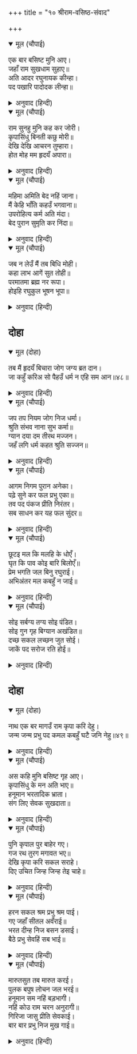 +++
title = "१० श्रीराम-वसिष्ठ-संवाद"

+++


<details open><summary>मूल (चौपाई)</summary>

एक बार बसिष्ट मुनि आए।  
जहाँ राम सुखधाम सुहाए॥  
अति आदर रघुनायक कीन्हा।  
पद पखारि पादोदक लीन्हा॥
</details>

<details><summary>अनुवाद (हिन्दी)</summary>

एकदा सुंदर सुखाचे धाम अशा श्रीरामांकडे वसिष्ठ मुनी आले. श्रीरघुनाथांनी त्यांचा खूप आदर-सत्कार केला व त्यांच्या चरणांचे प्रक्षालन करून चरणामृत घेतले.॥१॥
</details>

<details open><summary>मूल (चौपाई)</summary>

राम सुनहु मुनि कह कर जोरी।  
कृपासिंधु बिनती कछु मोरी॥  
देखि देखि आचरन तुम्हारा।  
होत मोह मम हृदयँ अपारा॥
</details>

<details><summary>अनुवाद (हिन्दी)</summary>

मुनी हात जोडून म्हणाले, ‘हे कृपासागर श्रीराम, माझी एक विनंती ऐकून घ्या. तुमचे मनुष्योचित चरित्र पाहून माझ्या मनात मोठा संभ्रम निर्माण झाला आहे.॥२॥
</details>

<details open><summary>मूल (चौपाई)</summary>

महिमा अमिति बेद नहिं जाना।  
मैं केहि भाँति कहउँ भगवाना॥  
उपरोहित्य कर्म अति मंदा।  
बेद पुरान सुमृति कर निंदा॥
</details>

<details><summary>अनुवाद (हिन्दी)</summary>

हे भगवन, तुमच्या महिम्याला काही मर्यादा नाही. वेदही तो जाणत नाहीत, मग मी तो कसा सांगू शकेन? पुरोहिताचे कर्म फार क्षुद्र आहे. वेद, पुराणे व स्मृती सर्वच त्याची निंदा करतात.॥३॥
</details>

<details open><summary>मूल (चौपाई)</summary>

जब न लेउँ मैं तब बिधि मोही।  
कहा लाभ आगें सुत तोही॥  
परमातमा ब्रह्म नर रूपा।  
होइहि रघुकुल भूषन भूपा॥
</details>

<details><summary>अनुवाद (हिन्दी)</summary>

जेव्हा मी सूर्यवंशाचे पौरोहित्य घ्यायला तयार नव्हतो, तेव्हा ब्रह्मदेवांनी मला सांगितले की, ‘हे पुत्रा, यामुळे पुढे पुष्कळ लाभ मिळेल. या कुळात परमात्मा स्वतः प्रत्यक्ष मनुष्यरूप घेऊन रघुकुलाचे भूषण ठरणारा राजा होईल.’॥४॥
</details>

## दोहा


<details open><summary>मूल (दोहा)</summary>

तब मैं हृदयँ बिचारा जोग जग्य ब्रत दान।  
जा कहुँ करिअ सो पैहउँ धर्म न एहि सम आन॥४८॥
</details>

<details><summary>अनुवाद (हिन्दी)</summary>

तेव्हा मी विचार केला की, ज्याच्यासाठी योग, यज्ञ, व्रत, दान, इत्यादी केले जाते, त्याची प्राप्ती मला या कर्माने मिळेल. तेव्हा याच्यासारखा दुसरा कोणताही श्रेष्ठ धर्म नाही.॥४८॥
</details>

<details open><summary>मूल (चौपाई)</summary>

जप तप नियम जोग निज धर्मा।  
श्रुति संभव नाना सुभ कर्मा॥  
ग्यान दया दम तीरथ मज्जन।  
जहँ लगि धर्म कहत श्रुति सज्जन॥
</details>

<details><summary>अनुवाद (हिन्दी)</summary>

जप, तप, नियम, योग, आपापले वर्णाश्रमधर्म, वेदविहित पुष्कळ शुभ कर्मे, ज्ञान, दया, इंद्रियनिग्रह, तीर्थस्नान इत्यादी जितके म्हणून धर्म वेद व संतांनी सांगितले आहेत, ते करण्याचे॥१॥
</details>

<details open><summary>मूल (चौपाई)</summary>

आगम निगम पुरान अनेका।  
पढ़े सुने कर फल प्रभु एका॥  
तव पद पंकज प्रीति निरंतर।  
सब साधन कर यह फल सुंदर॥
</details>

<details><summary>अनुवाद (हिन्दी)</summary>

तसेच हे प्रभो, अनेक तंत्र, वेद आणि पुराणे वाचण्याचे व ऐकण्याचे सर्वोत्तम फल एकच आहे आणि या सर्व साधनांचेही हेच एक सुंदर फळ आहे की, तुमच्या चरण-कमलांवर सदा-सर्वदा प्रेम रहावे.॥२॥
</details>

<details open><summary>मूल (चौपाई)</summary>

छूटइ मल कि मलहि के धोएँ।  
घृत कि पाव कोइ बारि बिलोएँ॥  
प्रेम भगति जल बिनु रघुराई।  
अभिअंतर मल कबहुँ न जाई॥
</details>

<details><summary>अनुवाद (हिन्दी)</summary>

मळाने मळ धुतल्यास मळ सुटतो काय? जलाचे मंथन केल्यामुळे कुणाला तूप मिळू शकेल काय? त्याचप्रमाणे हे रघुनाथ, प्रेम-भक्तिरूप निर्मळ जळाविना अंतःकरणातील मल कधी जात नाही.॥ ३॥
</details>

<details open><summary>मूल (चौपाई)</summary>

सोइ सर्बग्य तग्य सोइ पंडित।  
सोइ गुन गृह बिग्यान अखंडित॥  
दच्छ सकल लच्छन जुत सोई।  
जाकें पद सरोज रति होई॥
</details>

<details><summary>अनुवाद (हिन्दी)</summary>

ज्याला तुमच्या चरणकमलांविषयी प्रेम आहे, तोच सर्वज्ञ, तोच तत्त्वज्ञ आणि पंडित होय. तोच गुणांचे माहेर आणि अखंड विज्ञानवान, चतुर व सर्व लक्षणांनी युक्त होय.’॥४॥
</details>

## दोहा


<details open><summary>मूल (दोहा)</summary>

नाथ एक बर मागउँ राम कृपा करि देहु।  
जन्म जन्म प्रभु पद कमल कबहुँ घटै जनि नेहु॥४९॥
</details>

<details><summary>अनुवाद (हिन्दी)</summary>

हे नाथ, हे श्रीराम, मी तुम्हांला एक वर मागतो. कृपा करून तो द्या. प्रभूंच्या चरण-कमलांवर माझे प्रेम जन्म-जन्मांतरी कधीही कमी न होवो.॥४९॥
</details>

<details open><summary>मूल (चौपाई)</summary>

अस कहि मुनि बसिष्ट गृह आए।  
कृपासिंधु के मन अति भाए॥  
हनूमान भरतादिक भ्राता।  
संग लिए सेवक सुखदाता॥
</details>

<details><summary>अनुवाद (हिन्दी)</summary>

असे म्हणून वसिष्ठ मुनी घरी आले. कृपासागर श्रीरामांच्या मनाला ते बोलणे आवडले. त्यानंतर सेवकांना सुख देणारे श्रीराम यांनी हनुमान व भरत इत्यादी भावांना बरोबर घेतले॥१॥
</details>

<details open><summary>मूल (चौपाई)</summary>

पुनि कृपाल पुर बाहेर गए।  
गज रथ तुरग मगावत भए॥  
देखि कृपा करि सकल सराहे।  
दिए उचित जिन्ह जिन्ह तेइ चाहे॥
</details>

<details><summary>अनुवाद (हिन्दी)</summary>

आणि ते नगराबाहेर गेले. तेथे त्यांनी हत्ती, रथ आणि घोडे मागविले. त्यांना पाहून कृपापूर्वक प्रभूंनी सर्वांची प्रशंसा केली आणि ज्याला ज्याला जे हवे होते, त्याला त्याला योग्य ते पाहून दिले.॥२॥
</details>

<details open><summary>मूल (चौपाई)</summary>

हरन सकल श्रम प्रभु श्रम पाई।  
गए जहाँ सीतल अवँराई॥  
भरत दीन्ह निज बसन डसाई।  
बैठे प्रभु सेवहिं सब भाई॥
</details>

<details><summary>अनुवाद (हिन्दी)</summary>

संसारातील सर्व कष्ट हरण करणारे प्रभू यांना हत्ती, घोडे इत्यादी वाटताना थकवा वाटू लागला. म्हणून त्याचा परिहार करण्यासाठी ते शीतल आमराईत गेले. तेथे भरताने आपले वस्त्र अंथरले. प्रभू त्यावर बसले आणि सर्व बंधू त्यांची सेवा करू लागले.॥ ३॥
</details>

<details open><summary>मूल (चौपाई)</summary>

मारुतसुत तब मारुत करई।  
पुलक बपुष लोचन जल भरई॥  
हनूमान सम नहिं बड़भागी।  
नहिं कोउ राम चरन अनुरागी॥  
गिरिजा जासु प्रीति सेवकाई।  
बार बार प्रभु निज मुख गाई॥
</details>

<details><summary>अनुवाद (हिन्दी)</summary>

त्यावेळी पवनपुत्र हनुमान पंख्याने वारा घालू लागला. ते करताना त्याचे शरीर पुुलकित झाले आणि नेत्रांतून प्रेमाश्रू वाहू लागले. शिव म्हणतात, ‘हे गिरिजे, हनुमानासारखा कोणी मोठॺा भाग्याचा नाही आणि कोणी श्रीरामांच्या चरणांचा भक्त नाही. प्रत्यक्ष प्रभूंनी त्याच्या प्रेमाची व सेवेची आपल्या मुखाने वारंवार प्रशंसा केली आहे.॥४-५॥
</details>

